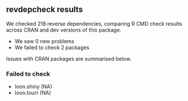 ## revdepcheck results

We checked 218 reverse dependencies, comparing R CMD check results across CRAN and dev versions of this package.

 * We saw 0 new problems
 * We failed to check 2 packages

Issues with CRAN packages are summarised below.

### Failed to check

* loon.shiny (NA)
* loon.tourr (NA)
